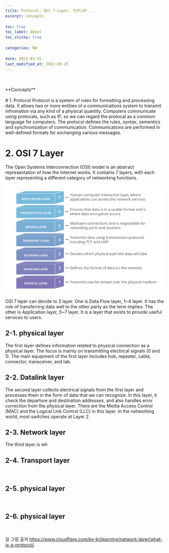 ```yaml
---
title: Protocol, OSI 7 Layer, TCP/IP ...
excerpt: concepts

toc: true
toc_label: About
toc_sticky: true

categories: NW

date: 2022-03-25
last_modified_at: 2022-03-25
---
```

<br>
<br>
**Concepts**
<br>
<br>
# 1. Protocol
Protocol is a syetem of rules for formatting and processing data. It allows two or more entities of a communications system to transmit infromation via any kind of a physical quantity. Computers communicate using protocals, such as IP, so we can regard the protocal as a common language for computers. The protocol defines the rules, syntax, sementics and synchronization of communication. Communications are performed in well-defined formats for exchanging various messages.<br>

# 2. OSI 7 Layer
The Open Systems Interconnection (OSI) model is an abstract representation of how the Internet works. It contains 7 layers, with each layer representing a different category of networking functions.

![7Layer](/assets/images/OSI7layer.PNG)<br>

OSI 7 layer can devide to 2 layer. One is Data Flow layer, 1~4 layer. It has the role of transferring data well to the other party as the term implies. The other is Application layer, 5~7 layer. It is a layer that exists to provide useful services to users.<br>


## 2-1. physical layer
The first layer defines information related to physical connection as a physical layer. The focus is mainly on transmitting electrical signals (0 and 1). The main equipment of the first layer includes hub, repeater, cable, connector, transceiver, and tab.<br>

## 2-2. Datalink layer
The second layer collects electrical signals from the first layer and processes them in the form of data that we can recognize. In this layer, it check the departure and destination addresses, and also handles error correction from the physical layer. There are the Media Access Control (MAC) and the Logical Link Control (LLC) in this layer. In the networking world, most switches operate at Layer 2.<br>

## 2-3. Network layer
The third layer is wh<br>

## 2-4. Transport layer
<br>

## 2-5. physical layer
<br>

## 2-6. physical layer
<br>





글 그림 출처
https://www.cloudflare.com/ko-kr/learning/network-layer/what-is-a-protocol/
